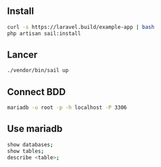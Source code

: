 ## Install
```bash
curl -s https://laravel.build/example-app | bash
php artisan sail:install
```

## Lancer
```bash
./vendor/bin/sail up
```

## Connect BDD
```bash
mariadb -u root -p -h localhost -P 3306
```

## Use mariadb
```bash
show databases;
show tables;
describe <table>;
```

